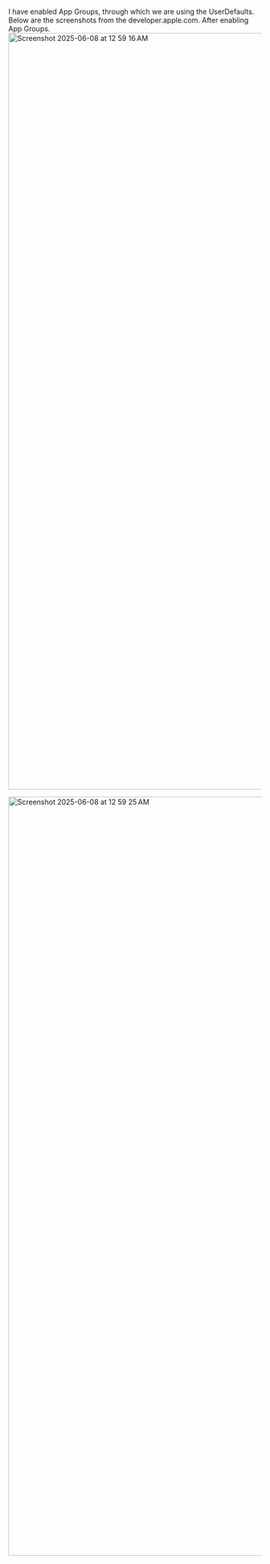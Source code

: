 I have enabled App Groups, through which we are using the UserDefaults. Below are the screenshots from the developer.apple.com. After enabling App Groups.
<img width="1504" alt="Screenshot 2025-06-08 at 12 59 16 AM" src="https://github.com/user-attachments/assets/22cec3df-ae0f-4b3a-ae54-71f0eccb88ae" />

<img width="1509" alt="Screenshot 2025-06-08 at 12 59 25 AM" src="https://github.com/user-attachments/assets/7e9ba5df-e45d-4445-8dff-ef359c8efde6" />
